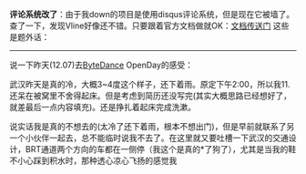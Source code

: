 **评论系统改了**：由于我down的项目是使用disqus评论系统，但是现在它被墙了。查了一下，发现Vline好像还不错。只要跟着官方文档做就OK：[文档传送门](https://valine.js.org/quickstart.html)   这些是题外话：

---

说一下昨天(12.07)去[ByteDance](https://bytedance.com/) OpenDay的感受：

武汉昨天是真的冷，大概3~4度这个样子，还下着雨。原定下午2:00，所以我11.还呆在被窝里不舍得起床。但是考虑到简历还没写完(其实大概思路已经想好了，就差最后一点内容填充)。还是挣扎着起床完成洗漱。

说实话我是真的不想去的(太冷了还下着雨，根本不想出门)，但是早前就联系了另一个小伙伴一起去，总不能临时说我不去了。在这里就又要吐槽一下武汉的交通设计，BRT通道两个方向的车都在一侧停（我这个是真的*了狗了），尤其是当我的鞋不小心踩到积水时，那种透心凉心飞扬的感觉我